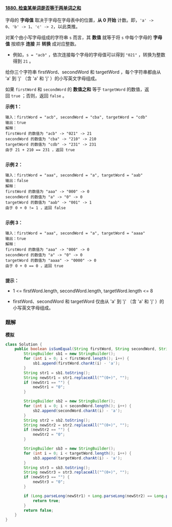 #### [1880. 检查某单词是否等于两单词之和](https://leetcode-cn.com/problems/check-if-word-equals-summation-of-two-words/)

字母的 **字母值** 取决于字母在字母表中的位置，**从 0 开始** 计数。即，`'a' -> 0`、`'b' -> 1`、`'c' -> 2`，以此类推。

对某个由小写字母组成的字符串 `s` 而言，其 **数值** 就等于将 `s` 中每个字母的 **字母值** 按顺序 **连接** 并 **转换** 成对应整数。

- 例如，`s = "acb"` ，依次连接每个字母的字母值可以得到 `"021"` ，转换为整数得到 `21` 。

给你三个字符串 firstWord、secondWord 和 targetWord ，每个字符串都由从 'a' 到 'j' （含 'a' 和 'j' ）的小写英文字母组成。

如果 `firstWord` 和 `secondWord` 的 **数值之和** 等于 `targetWord` 的数值，返回 `true` ；否则，返回 `false` 。

**示例 1：**

```shell
输入：firstWord = "acb", secondWord = "cba", targetWord = "cdb"
输出：true
解释：
firstWord 的数值为 "acb" -> "021" -> 21
secondWord 的数值为 "cba" -> "210" -> 210
targetWord 的数值为 "cdb" -> "231" -> 231
由于 21 + 210 == 231 ，返回 true


```

**示例 2：**

```shell
输入：firstWord = "aaa", secondWord = "a", targetWord = "aab"
输出：false
解释：
firstWord 的数值为 "aaa" -> "000" -> 0
secondWord 的数值为 "a" -> "0" -> 0
targetWord 的数值为 "aab" -> "001" -> 1
由于 0 + 0 != 1 ，返回 false


```

**示例 3：**

```shell
输入：firstWord = "aaa", secondWord = "a", targetWord = "aaaa"
输出：true
解释：
firstWord 的数值为 "aaa" -> "000" -> 0
secondWord 的数值为 "a" -> "0" -> 0
targetWord 的数值为 "aaaa" -> "0000" -> 0
由于 0 + 0 == 0 ，返回 true


```

**提示：**

* 1 <= firstWord.length, secondWord.length, targetWord.length <= 8

* firstWord、secondWord 和 targetWord 仅由从 'a' 到 'j' （含 'a' 和 'j' ）的小写英文字母组成。

### 题解

**模拟**

```java
class Solution {
    public boolean isSumEqual(String firstWord, String secondWord, String targetWord) {
        StringBuilder sb1 = new StringBuilder();
        for (int i = 0; i < firstWord.length(); i++) {
            sb1.append(firstWord.charAt(i) - 'a');
        }
        String str1 = sb1.toString();
        String newStr1 = str1.replaceAll("^(0+)", "");
        if (newStr1 == "") {
            newStr1 = "0";
        }

        StringBuilder sb2 = new StringBuilder();
        for (int i = 0; i < secondWord.length(); i++) {
            sb2.append(secondWord.charAt(i) - 'a');
        }
        String str2 = sb2.toString();
        String newStr2 = str2.replaceAll("^(0+)", "");
        if (newStr2 == "") {
            newStr2 = "0";
        }

        StringBuilder sb3 = new StringBuilder();
        for (int i = 0; i < targetWord.length(); i++) {
            sb3.append(targetWord.charAt(i) - 'a');
        }
        String str3 = sb3.toString();
        String newStr3 = str3.replaceAll("^(0+)", "");
        if (newStr3 == "") {
            newStr3 = "0";
        }

        if (Long.parseLong(newStr1) + Long.parseLong(newStr2) == Long.parseLong(newStr3)) {
            return true;
        }
        return false;
    }
}
```
